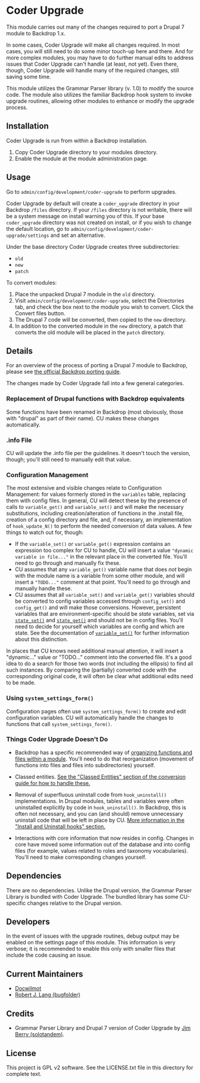 Coder Upgrade
=============

This module carries out many of the changes required to port a Drupal 7 module to Backdrop 1.x. 

In some cases, Coder Upgrade will make all changes required. In most cases, you will still need to do some minor touch-up here and there. And for more complex modules, you may have to do further manual edits to address issues that Coder Upgrade can't handle (at least, not yet). Even there, though, Coder Upgrade will handle many of the required changes, still saving some time.

This module utilizes the Grammar Parser library (v. 1.0) to modify the source code. The module also utilizes the familiar Backdrop hook
system to invoke upgrade routines, allowing other modules to enhance or modify
the upgrade process.

Installation
------------

Coder Upgrade is run from within a Backdrop installation.

1. Copy Coder Upgrade directory to your modules directory.
2. Enable the module at the module administration page.

Usage
-----

Go to `admin/config/development/coder-upgrade` to perform upgrades.

Coder Upgrade by default will create a `coder_upgrade` directory in your 
Backdrop `/files` directory. If your `/files` directory is not writable, there 
will be a system message on install warning you of this. If your base `coder_upgrade` directory was not created on install, or if you 
wish to change the default location, go to `admin/config/development/coder-upgrade/settings` 
and set an alternative.

Under the base directory Coder Upgrade creates three subdirectories:

 - `old`
 - `new`
 - `patch`

To convert modules:

1. Place the unpacked Drupal 7 module in the `old` directory.
2. Visit `admin/config/development/coder-upgrade`, select the Directories tab,
and check the box next to the module you wish to convert. Click the Convert
files button.
3. The Drupal 7 code will be converted, then copied to the `new` directory.
4. In addition to the converted module in the `new` directory, a patch that converts the old module will be placed in the `patch` directory.

Details
-------

For an overview of the process of porting a Drupal 7 module to Backdrop, please see [the official Backdrop porting guide](https://docs.backdropcms.org/converting-modules-from-drupal).

The changes made by Coder Upgrade fall into a few general categories.

### Replacement of Drupal functions with Backdrop equivalents

Some functions have been renamed in Backdrop (most obviously, those with "drupal" as part of their name). CU makes these changes automatically.

### .info File

CU will update the .info file per the guidelines. It doesn't touch the version, though; you'll still need to manually edit that value.

### Configuration Management

The most extensive and visible changes relate to Configuration Management: for values formerly stored in the `variables` table, replacing them with config files. In general, CU will detect these by the presence of calls to `variable_get()` and `variable_set()` and will make the necessary substitutions, including creation/alteration of functions in the .install file, creation of a config directory and file, and, if necessary, an implementation of `hook_update_N()` to perform the needed conversion of data values. A few things to watch out for, though:

- If the `variable_set()` or `variable_get()` expression contains an expression too complex for CU to handle, CU will insert a value `"dynamic variable in file..."` in the relevant place in the converted file. You'll need to go through and manually fix these. 
- CU assumes that any `variable_get()` variable name that does _not_ begin with the module name is a variable from some other module, and will insert a `"TODO..."` comment at that point. You'll need to go through and manually handle these.
- CU assumes that all `variable_set()` and `variable_get()` variables should be converted to config variables accessed through `config_set()` and `config_get()` and will make those conversions. However, persistent variables that are environment-specific should be _state_ variables, set via [`state_set()`](https://docs.backdropcms.org/api/backdrop/core%21includes%21bootstrap.inc/function/state_set/1) and [`state_get()`](https://docs.backdropcms.org/api/backdrop/core%21includes%21bootstrap.inc/function/state_get/1) and should not be in config files. You'll need to decide for yourself which variables are config and which are state. See the documentation of [`variable_set()`](https://docs.backdropcms.org/api/backdrop/core%21includes%21bootstrap.inc/function/variable_set/1) for further information about this distinction.

In places that CU knows need additional manual attention, it will insert a "dynamic..." value or "TODO..." comment into the converted file. It's a good idea to do a search for those two words (not including the ellipsis) to find all such instances. By comparing the (partially) converted code with the corresponding original code, it will often be clear what additional edits need to be made.

### Using `system_settings_form()`

Configuration pages often use `system_settings_form()` to create and edit configuration variables. CU will automatically handle the changes to functions that call `system_settings_form()`.

### Things Coder Upgrade Doesn't Do

* Backdrop has a specific recommended way of [organizing functions and files within a module](https://docs.backdropcms.org/converting-modules-from-drupal#file-organization). You'll need to do that reorganization (movement of functions into files and files into subdirectories) yourself.

* Classed entities. [See the "Classed Entities" section of the conversion guide for how to handle these.](https://docs.backdropcms.org/converting-modules-from-drupal)

* Removal of superfluous uninstall code from `hook_uninstall()` implementations. In Drupal modules, tables and variables were often uninstalled explicitly by code in `hook_uninstall()`. In Backdrop, this is often not necessary, and you can (and should) remove unnecessary uninstall code that will be left in place by CU. [More information in the "Install and Uninstall hooks" section.](https://docs.backdropcms.org/converting-modules-from-drupal)

* Interactions with core information that now resides in config. Changes in core have moved some information out of the database and into config files (for example, values related to roles and taxonomy vocabularies). You'll need to make corresponding changes yourself.

Dependencies
------------
There are no dependencies. Unlike the Drupal version, the Grammar Parser Library is bundled with Coder Upgrade. The bundled library has some CU-specific changes relative to the Drupal version.

Developers
----------
In the event of issues with the upgrade routines, debug output may be enabled on
the settings page of this module. This information is very verbose; it is recommended to enable this only with
smaller files that include the code causing an issue.

Current Maintainers
-------------------

- [Docwilmot](https://github.com/docwilmot)
- [Robert J. Lang (bugfolder)]([bugfolder](http://github.com/bugfolder))

Credits
-------

- Grammar Parser Library and Drupal 7 version of Coder Upgrade by [Jim Berry (solotandem)](http://drupal.org/user/240748).

License
-------

This project is GPL v2 software. See the LICENSE.txt file in this directory for
complete text.


